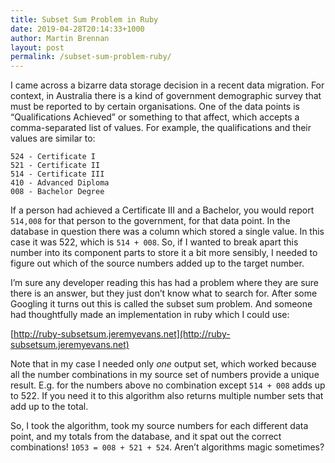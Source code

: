 ```yaml
---
title: Subset Sum Problem in Ruby 
date: 2019-04-28T20:14:33+1000
author: Martin Brennan
layout: post
permalink: /subset-sum-problem-ruby/
---
```


I came across a bizarre data storage decision in a recent data migration. For context, in Australia there is a kind of government demographic survey that must be reported to by certain organisations. One of the data points is “Qualifications Achieved” or something to that affect, which accepts a comma-separated list of values. For example, the qualifications and their values are similar to:

```
524 - Certificate I
521 - Certificate II
514 - Certificate III
410 - Advanced Diploma
008 - Bachelor Degree
```

If a person had achieved a Certificate III and a Bachelor, you would report `514,008` for that person to the government, for that data point. In the database in question there was a column which stored a single value. In this case it was 522, which is `514 + 008`. So, if I wanted to break apart this number into its component parts to store it a bit more sensibly, I needed to figure out which of the source numbers added up to the target number.

I’m sure any developer reading this has had a problem where they are sure there is an answer, but they just don’t know what to search for. After some Googling it turns out this is called the subset sum problem. And someone had thoughtfully made an implementation in ruby which I could use:

[http://ruby-subsetsum.jeremyevans.net](http://ruby-subsetsum.jeremyevans.net)

Note that in my case I needed only _one_ output set, which worked because all the number combinations in my source set of numbers provide a unique result. E.g. for the numbers above no combination except `514 + 008` adds up to 522. If you need it to this algorithm also returns multiple number sets that add up to the total.

So, I took the algorithm, took my source numbers for each different data point, and my totals from the database, and it spat out the correct combinations! `1053 = 008 + 521 + 524`. Aren’t algorithms magic sometimes?
